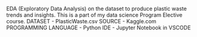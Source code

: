 EDA (Exploratory Data Analysis) on the dataset to produce plastic waste trends and insights. This is a part of my data science Program Elective course.
DATASET - PlasticWaste.csv
SOURCE - Kaggle.com
PROGRAMMING LANGUAGE - Python
IDE - Jupyter Notebook in VSCODE
